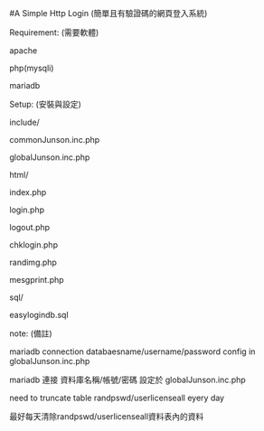 #A Simple Http Login (簡單且有驗證碼的網頁登入系統)

Requirement: (需要軟體)

 apache
 
 php(mysqli)
 
 mariadb

Setup: (安裝與設定)

 include/
 
  commonJunson.inc.php
  
  globalJunson.inc.php
  
 html/
 
  index.php
  
  login.php
  
  logout.php
  
  chklogin.php
  
  randimg.php
  
  mesgprint.php
  
 sql/
 
  easylogindb.sql
 
 note: (備註)
 
   mariadb connection databaesname/username/password config in globalJunson.inc.php
   
   mariadb 連接 資料庫名稱/帳號/密碼 設定於 globalJunson.inc.php

   need to truncate table randpswd/userlicenseall eyery day
   
   最好每天清除randpswd/userlicenseall資料表內的資料
